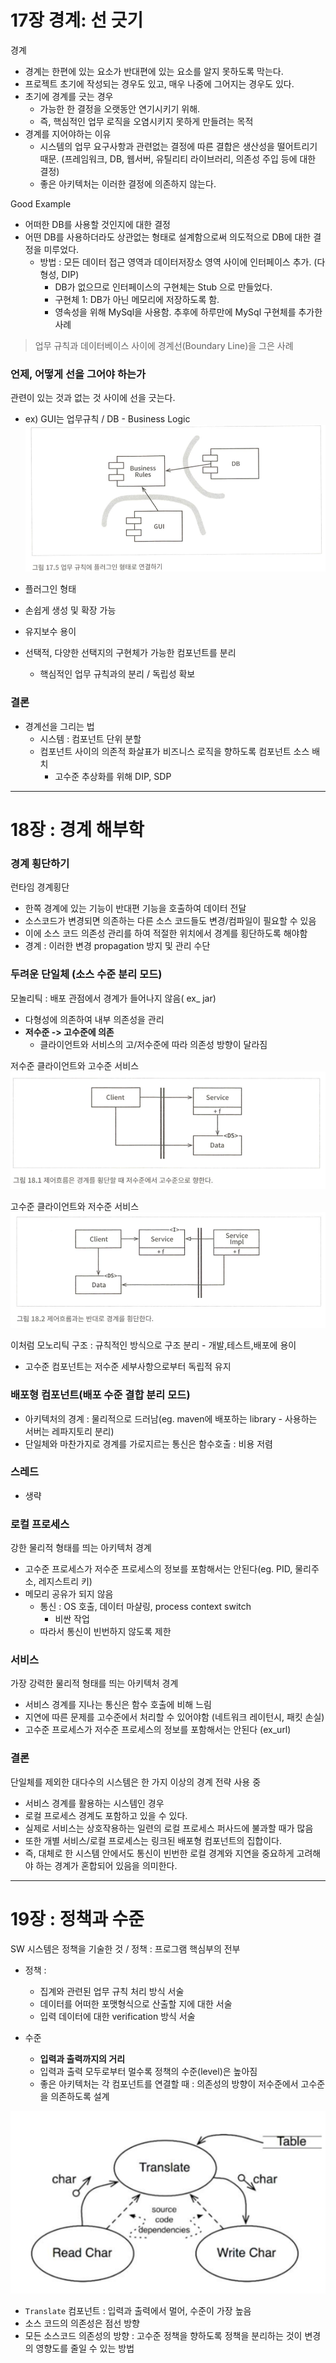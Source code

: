 # 17장 경계: 선 긋기 

경계 
- 경계는 한편에 있는 요소가 반대편에 있는 요소를 알지 못하도록 막는다.
- 프로젝트 초기에 작성되는 경우도 있고, 매우 나중에 그어지는 경우도 있다. 
- 초기에 경계를 긋는 경우
  - 가능한 한 결정을 오랫동안 연기시키기 위해. 
  - 즉, 핵심적인 업무 로직을 오염시키지 못하게 만들려는 목적
- 경계를 지어야하는 이유 
  - 시스템의 업무 요구사항과 관련없는 결정에 따른 결합은 생산성을 떨어트리기 때문. (프레임워크, DB, 웹서버, 유틸리티 라이브러리, 의존성 주입 등에 대한 결정)
  - 좋은 아키텍처는 이러한 결정에 의존하지 않는다.

Good Example
- 어떠한 DB를 사용할 것인지에 대한 결정 
- 어떤 DB를 사용하더라도 상관없는 형태로 설계함으로써 의도적으로 DB에 대한 결정을 미루었다.
  - 방법 : 모든 데이터 접근 영역과 데이터저장소 영역 사이에 인터페이스 추가. (다형성, DIP)
    - DB가 없으므로 인터페이스의 구현체는 Stub 으로 만들었다.
    - 구현체 1: DB가 아닌 메모리에 저장하도록 함.
    - 영속성을 위해 MySql을 사용함. 추후에 하루만에 MySql 구현체를 추가한 사례 
  
> 업무 규칙과 데이터베이스 사이에 경계선(Boundary Line)을 그은 사례 

### 언제, 어떻게 선을 그어야 하는가 
관련이 있는 것과 없는 것 사이에 선을 긋는다.
- ex) GUI는 업무규칙 / DB - Business Logic 
![img.png](img.png)

-  플러그인 형태 
  - 손쉽게 생성 및 확장 가능 
  - 유지보수 용이 
  - 선택적, 다양한 선택지의 구현체가 가능한 컴포넌트를 분리 
    - 핵심적인 업무 규칙과의 분리 / 독립성 확보

### 결론 
- 경계선을 그리는 법 
  - 시스템 : 컴포넌트 단위 분할
  - 컴포넌트 사이의 의존적 화살표가 비즈니스 로직을 향하도록 컴포넌트 소스 배치
    - 고수준 추상화를 위해 DIP, SDP 

---

# 18장 : 경계 해부학 

### 경계 횡단하기 
런타임 경계횡단 
- 한쪽 경계에 있는 기능이 반대편 기능을 호출하여 데이터 전달
- 소스코드가 변경되면 의존하는 다른 소스 코드들도 변경/컴파일이 필요할 수 있음 
- 이에 소스 코드 의존성 관리를 하여 적절한 위치에서 경계를 횡단하도록 해야함
- 경계 : 이러한 변경 propagation 방지 및 관리 수단 

### 두려운 단일체 (소스 수준 분리 모드)
모놀리틱 : 배포 관점에서 경계가 들어나지 않음( ex_ jar)
- 다형성에 의존하여 내부 의존성을 관리 
- **저수준 -> 고수준에 의존**
  - 클라이언트와 서비스의 고/저수준에 따라 의존성 방향이 달라짐 

저수준 클라이언트와 고수준 서비스 
![img_1.png](img_1.png)

고수준 클라이언트와 저수준 서비스 
![img_2.png](img_2.png)

이처럼 모노리틱 구조 : 규칙적인 방식으로 구조 분리 - 개발,테스트,배포에 용이 
- 고수준 컴포넌트는 저수준 세부사항으로부터 독립적 유지

### 배포형 컴포넌트(배포 수준 결합 분리 모드)
- 아키텍처의 경계 : 물리적으로 드러남(eg. maven에 배포하는 library - 사용하는 서버는 레파지토리 분리)
- 단일체와 마찬가지로 경계를 가로지르는 통신은 함수호출 : 비용 저렴

### 스레드 
- 생략

### 로컬 프로세스 
강한 물리적 형태를 띄는 아키텍처 경계 
- 고수준 프로세스가 저수준 프로세스의 정보를 포함해서는 안된다(eg. PID, 물리주소, 레지스트리 키)
- 메모리 공유가 되지 않음 
  - 통신 : OS 호출, 데이터 마샬링, process context switch 
    - 비싼 작업
  - 따라서 통신이 빈번하지 않도록 제한 

### 서비스 
가장 강력한 물리적 형태를 띄는 아키텍처 경계 
- 서비스 경계를 지나는 통신은 함수 호출에 비해 느림 
- 지연에 따른 문제를 고수준에서 처리할 수 있어야함 (네트워크 레이턴시, 패킷 손실)
- 고수준 프로세스가 저수준 프로세스의 정보를 포함해서는 안된다 (ex_url)

### 결론 
단일체를 제외한 대다수의 시스템은 한 가지 이상의 경계 전략 사용 중

- 서비스 경계를 활용하는 시스템인 경우 
 - 로컬 프로세스 경계도 포함하고 있을 수 있다. 
 - 실제로 서비스는 상호작용하는 일련의 로컬 프로세스 퍼사드에 불과할 때가 많음
 - 또한 개별 서비스/로컬 프로세스는 링크된 배포형 컴포넌트의 집합이다.
- 즉, 대체로 한 시스템 안에서도 통신이 빈번한 로컬 경계와 지연을 중요하게 고려해야 하는 경계가 혼합되어 있음을 의미한다.

---

# 19장 : 정책과 수준 
SW 시스템은 정책을 기술한 것 / 정책 : 프로그램 핵심부의 전부 
- 정책 : 
  - 집계와 관련된 업무 규칙 처리 방식 서술 
  - 데이터를 어떠한 포맷형식으로 산출할 지에 대한 서술 
  - 입력 데이터에 대한 verification 방식 서술 

- 수준 
  - **입력과 출력까지의 거리**
  - 입력과 출력 모두로부터 멀수록 정책의 수준(level)은 높아짐 
  - 좋은 아키텍처는 각 컴포넌트를 연결할 때 : 의존성의 방향이 저수준에서 고수준을 의존하도록 설계 

![img_3.png](img_3.png)

- `Translate` 컴포넌트 : 입력과 출력에서 멀어, 수준이 가장 높음 
- 소스 코드의 의존성은 점선 방향 
- 모든 소스코드 의존성의 방향 : 고수준 정책을 향하도록 정책을 분리하는 것이 변경의 영향도를 줄일 수 있는 방법 
